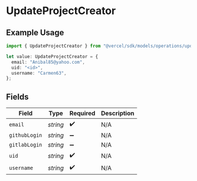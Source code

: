 # UpdateProjectCreator

## Example Usage

```typescript
import { UpdateProjectCreator } from "@vercel/sdk/models/operations/updateproject.js";

let value: UpdateProjectCreator = {
  email: "Anibal85@yahoo.com",
  uid: "<id>",
  username: "Carmen63",
};
```

## Fields

| Field              | Type               | Required           | Description        |
| ------------------ | ------------------ | ------------------ | ------------------ |
| `email`            | *string*           | :heavy_check_mark: | N/A                |
| `githubLogin`      | *string*           | :heavy_minus_sign: | N/A                |
| `gitlabLogin`      | *string*           | :heavy_minus_sign: | N/A                |
| `uid`              | *string*           | :heavy_check_mark: | N/A                |
| `username`         | *string*           | :heavy_check_mark: | N/A                |